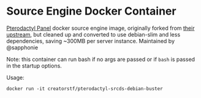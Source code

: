 # Source Engine Docker Container
[Pterodactyl Panel](https://pterodactyl.io/) docker source engine image, originally forked from [their upstream](https://github.com/parkervcp/images/tree/ubuntu/source), but cleaned up and converted to use debian-slim and less dependencies, saving ~300MB per server instance. Maintained by @sapphonie

Note: this container can run bash if no args are passed or if `bash` is passed in the startup options.

Usage:

`docker run -it creatorstf/pterodactyl-srcds-debian-buster`
